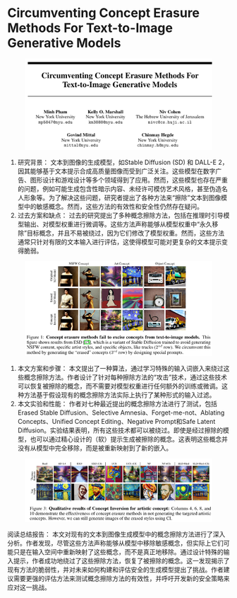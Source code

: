 # Circumventing Concept Erasure Methods For  Text-to-Image Generative Models

<figure><img src="../.gitbook/assets/image (4) (1) (1) (1) (1) (1) (1) (1) (1) (1) (1) (1) (1) (1) (1) (1) (1) (1) (1) (1) (1) (1) (1) (1) (1) (1) (1) (1) (1) (1) (1) (1) (1) (1) (1) (1) (1) (1) (1) (1) (1) (1) (1) (1) (1) (1) (1) (1) (1) (1) (1) (1) (1) (1) (1) (1) (1) (1) (1) (1)  (10).png" alt=""><figcaption></figcaption></figure>

1. 研究背景： 文本到图像的生成模型，如Stable Diffusion (SD) 和 DALL-E 2，因其能够基于文本提示合成高质量图像而受到广泛关注。这些模型在数字广告、图形设计和游戏设计等多个领域得到了应用。然而，这些模型也存在严重的问题，例如可能生成包含性暗示内容、未经许可模仿艺术风格，甚至伪造名人形象等。为了解决这些问题，研究者提出了各种方法来“擦除”文本到图像模型中的敏感概念。然而，这些方法的有效性和安全性仍然存在疑问。
2. 过去方案和缺点： 过去的研究提出了多种概念擦除方法，包括在推理时引导模型输出、对模型权重进行微调等。这些方法声称能够从模型权重中“永久移除”目标概念，并且不易被绕过，因为它们修改了模型权重。然而，这些方法通常只针对有限的文本输入进行评估，这使得模型可能对更复杂的文本提示变得脆弱。

<figure><img src="../.gitbook/assets/image (5) (1) (1) (1) (1) (1) (1) (1) (1) (1) (1) (1) (1) (1) (1) (1) (1) (1) (1) (1) (1) (1) (1) (1) (1) (1) (1) (1) (1) (1) (1) (1) (1) (1) (1) (1) (1) (1) (1) (1) (1) (1) (1) (1) (1) (1) (1) (1) (1) (1) (1) (1) (1) (1) (1) (1).png" alt=""><figcaption></figcaption></figure>

1. 本文方案和步骤： 本文提出了一种算法，通过学习特殊的输入词嵌入来绕过这些概念擦除方法。作者设计了针对每种擦除方法的“攻击”技术，通过这些技术可以恢复被擦除的概念，而不需要对模型权重进行任何额外的训练或微调。这种方法基于假设现有的概念擦除方法实际上执行了某种形式的输入过滤。
2. 本文实验和性能： 作者对七种最近提出的概念擦除方法进行了测试，包括Erased Stable Diffusion、Selective Amnesia、Forget-me-not、Ablating Concepts、Unified Concept Editing、Negative Prompt和Safe Latent Diffusion。实验结果表明，所有这些技术都可以被绕过。即使是经过擦除的模型，也可以通过精心设计的（软）提示生成被擦除的概念。这表明这些概念并没有从模型中完全移除，而是被重新映射到了新的嵌入。

<figure><img src="../.gitbook/assets/image (6) (1) (1) (1) (1) (1) (1) (1) (1) (1) (1) (1) (1) (1) (1) (1) (1) (1) (1) (1) (1) (1) (1) (1) (1) (1) (1) (1) (1) (1) (1) (1) (1) (1) (1) (1) (1) (1) (1) (1) (1) (1) (1) (1) (1) (1) (1) (1) (1) (1) (1) (1) (1) (1).png" alt=""><figcaption></figcaption></figure>

阅读总结报告： 本文对现有的文本到图像生成模型中的概念擦除方法进行了深入分析。作者发现，尽管这些方法声称能够从模型中移除敏感概念，但实际上它们可能只是在输入空间中重新映射了这些概念，而不是真正地移除。通过设计特殊的输入提示，作者成功地绕过了这些擦除方法，恢复了被擦除的概念。这一发现揭示了现有方法的脆弱性，并对未来如何构建和评估安全的生成模型提出了挑战。作者建议需要更强的评估方法来测试概念擦除方法的有效性，并呼吁开发新的安全策略来应对这一挑战。


